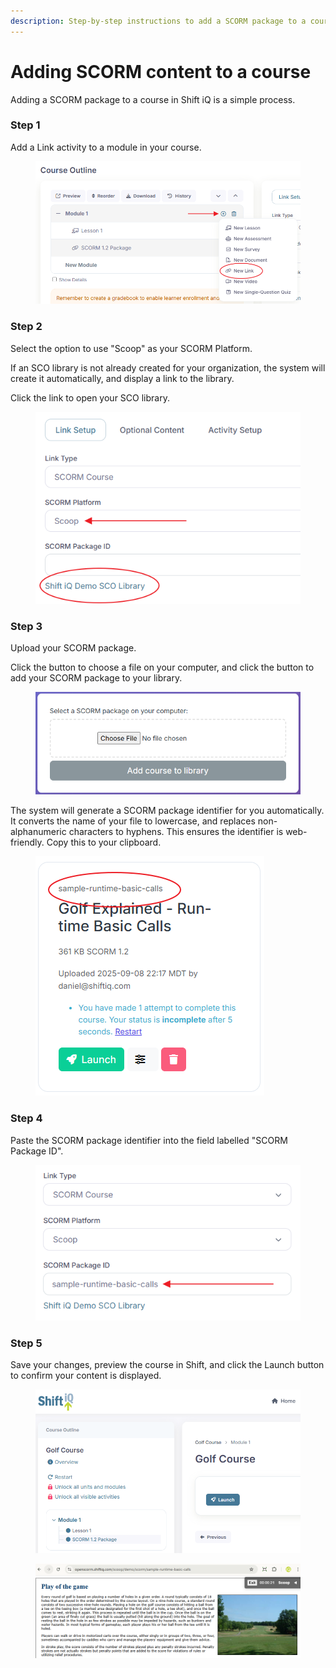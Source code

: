 ```yaml
---
description: Step-by-step instructions to add a SCORM package to a course activity
---
```


# Adding SCORM content to a course

Adding a SCORM package to a course in Shift iQ is a simple process.&#x20;

### Step 1

Add a Link activity to a module in your course.

<figure><img src="../../.gitbook/assets/scoop-01.png" alt=""><figcaption></figcaption></figure>

### Step 2

Select the option to use "Scoop" as your SCORM Platform.

If an SCO library is not already created for your organization, the system will create it automatically, and display a link to the library.

Click the link to open your SCO library.

<figure><img src="../../.gitbook/assets/scoop-02.png" alt=""><figcaption></figcaption></figure>

### Step 3

Upload your SCORM package.

Click the button to choose a file on your computer, and click the button to add your SCORM package to your library.

<figure><img src="../../.gitbook/assets/image (3).png" alt=""><figcaption></figcaption></figure>

The system will generate a SCORM package identifier for you automatically. It converts the name of your file to lowercase, and replaces non-alphanumeric characters to hyphens. This ensures the identifier is web-friendly. Copy this to your clipboard.

<figure><img src="../../.gitbook/assets/image (4).png" alt=""><figcaption></figcaption></figure>

### Step 4

Paste the SCORM package identifier into the field labelled "SCORM Package ID".

<figure><img src="../../.gitbook/assets/image (2).png" alt=""><figcaption></figcaption></figure>

### Step 5

Save your changes, preview the course in Shift, and click the Launch button to confirm your content is displayed.

<figure><img src="../../.gitbook/assets/image (1).png" alt=""><figcaption></figcaption></figure>

<figure><img src="../../.gitbook/assets/image.png" alt=""><figcaption></figcaption></figure>

